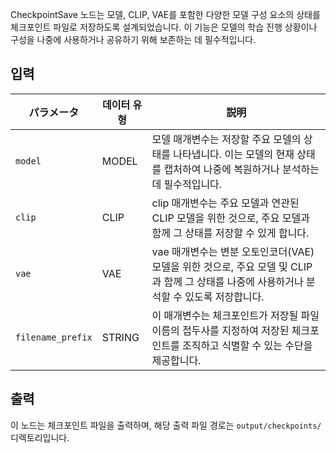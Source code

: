 CheckpointSave 노드는 모델, CLIP, VAE를 포함한 다양한 모델 구성 요소의 상태를 체크포인트 파일로 저장하도록 설계되었습니다. 이 기능은 모델의 학습 진행 상황이나 구성을 나중에 사용하거나 공유하기 위해 보존하는 데 필수적입니다.

## 입력

| パラメータ | 데이터 유형 | 説明 |
|-----------|------------|------|
| `model`   | MODEL      | 모델 매개변수는 저장할 주요 모델의 상태를 나타냅니다. 이는 모델의 현재 상태를 캡처하여 나중에 복원하거나 분석하는 데 필수적입니다. |
| `clip`    | CLIP       | clip 매개변수는 주요 모델과 연관된 CLIP 모델을 위한 것으로, 주요 모델과 함께 그 상태를 저장할 수 있게 합니다. |
| `vae`     | VAE        | vae 매개변수는 변분 오토인코더(VAE) 모델을 위한 것으로, 주요 모델 및 CLIP과 함께 그 상태를 나중에 사용하거나 분석할 수 있도록 저장합니다. |
| `filename_prefix` | STRING   | 이 매개변수는 체크포인트가 저장될 파일 이름의 접두사를 지정하여 저장된 체크포인트를 조직하고 식별할 수 있는 수단을 제공합니다. |

## 출력

이 노드는 체크포인트 파일을 출력하며, 해당 출력 파일 경로는 `output/checkpoints/` 디렉토리입니다.

